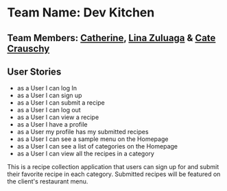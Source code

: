 # Team Name: Dev Kitchen

## Team Members: [Catherine](https://github.com/catherinevalek), [Lina Zuluaga](https://github.com/linazoo) & [Cate Crauschy](https://github.com/crauschy)

## User Stories
  - as a User I can log In
  - as a User I can sign up
  - as a User I can submit a recipe
  - as a User I can log out
  - as a User I can view a recipe
  - as a User I have a profile
  - as a User my profile has my submitted recipes
  - as a User I can see a sample menu on the Homepage
  - as a User I can see a list of categories on the Homepage
  - as a User I can view all the recipes in a category

This is a recipe collection application that users can sign up for and submit their favorite recipe in each category. Submitted recipes will be featured on the client's restaurant menu.
